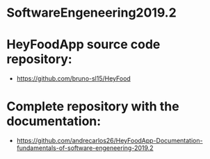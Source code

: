 # SoftwareEngeneering2019.2
# HeyFoodApp source code repository:
- https://github.com/bruno-sl15/HeyFood
# Complete repository with the documentation:
- https://github.com/andrecarlos26/HeyFoodApp-Documentation-fundamentals-of-software-engeneering-2019.2
